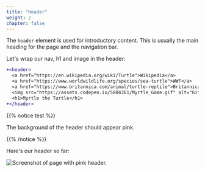 ```yaml
---
title: "Header"
weight: 2
chapter: false
---
```


The `header` element is used for introductory content.
This is usually the main heading for the page and the navigation bar.

Let's wrap our nav, h1 and image in the header:

```diff
+<header>
  <a href="https://en.wikipedia.org/wiki/Turtle">Wikipedia</a>
  <a href="https://www.worldwildlife.org/species/sea-turtle">WWF</a>
  <a href="https://www.britannica.com/animal/turtle-reptile">Britannica</a>
  <img src="https://assets.codepen.io/5804361/Myrtle_Game.gif" alt="Gif of computer game with turtle moving around a grid."/>
  <h1>Myrtle the Turtle</h1>
+</header>
```

{{% notice test %}}

The background of the header should appear pink.

{{% /notice %}}

Here's our header so far:

![Screenshot of page with pink header.](../../images/myrtle_header.png)
